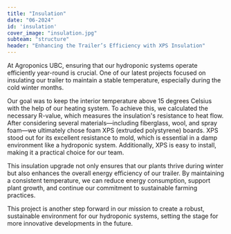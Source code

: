 ```yaml
---
title: "Insulation"
date: "06-2024"
id: 'insulation'
cover_image: "insulation.jpg"
subteam: "structure"
header: "Enhancing the Trailer’s Efficiency with XPS Insulation"
---
```

At Agroponics UBC, ensuring that our hydroponic systems operate efficiently year-round is crucial. One of our latest projects focused on insulating our trailer to maintain a stable temperature, especially during the cold winter months. 

Our goal was to keep the interior temperature above 15 degrees Celsius with the help of our heating system. To achieve this, we calculated the necessary R-value, which measures the insulation's resistance to heat flow. After considering several materials—including fiberglass, wool, and spray foam—we ultimately chose foam XPS (extruded polystyrene) boards. XPS stood out for its excellent resistance to mold, which is essential in a damp environment like a hydroponic system. Additionally, XPS is easy to install, making it a practical choice for our team. 

This insulation upgrade not only ensures that our plants thrive during winter but also enhances the overall energy efficiency of our trailer. By maintaining a consistent temperature, we can reduce energy consumption, support plant growth, and continue our commitment to sustainable farming practices. 

This project is another step forward in our mission to create a robust, sustainable environment for our hydroponic systems, setting the stage for more innovative developments in the future.